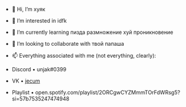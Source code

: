 - 👋 Hi, I’m хуяк

- 👀 I’m interested in idfk

- 🌱 I’m currently learning пизда размножение хуй проникновение

- 💞️ I’m looking to collaborate with твой папаша

- 📫 Everything associated with me (not everything, clearly):
- Discord • unjak#0399
- VK • [jecum](https://vk.com/jecum)
- Playlist • open.spotify.com/playlist/2ORCgwCYZMmmTOrFdWRsg5?si=57b7535247474948
